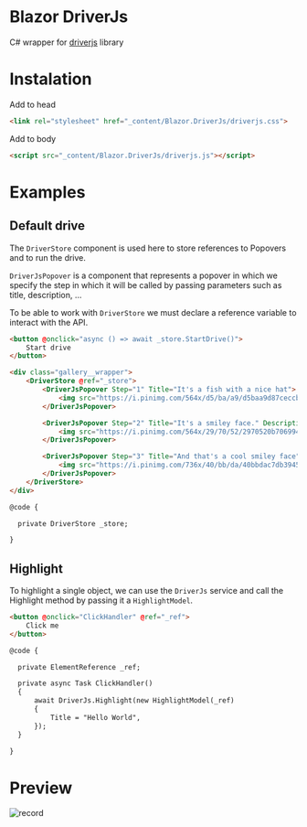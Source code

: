 # Blazor DriverJs

C# wrapper for [driverjs](https://driverjs.com/) library

# Instalation

Add to head

```html
<link rel="stylesheet" href="_content/Blazor.DriverJs/driverjs.css">
```

Add to body
```html
<script src="_content/Blazor.DriverJs/driverjs.js"></script>
```

# Examples

## Default drive

The `DriverStore` component is used here to store references to Popovers and to run the drive.

`DriverJsPopover` is a component that represents a popover in which we specify the step in which it will be called by passing parameters such as title, description, ...

To be able to work with `DriverStore` we must declare a reference variable to interact with the API.

```html
<button @onclick="async () => await _store.StartDrive()">
    Start drive
</button>

<div class="gallery__wrapper">
    <DriverStore @ref="_store">
        <DriverJsPopover Step="1" Title="It's a fish with a nice hat">
            <img src="https://i.pinimg.com/564x/d5/ba/a9/d5baa9d87ceccbcbb8c679b53dc07293.jpg" alt="">
        </DriverJsPopover>

        <DriverJsPopover Step="2" Title="It's a smiley face." Description="He's very happy...">
            <img src="https://i.pinimg.com/564x/29/70/52/2970520b7069945d60d4d3482691f9d7.jpg" alt="">
        </DriverJsPopover>

        <DriverJsPopover Step="3" Title="And that's a cool smiley face">
            <img src="https://i.pinimg.com/736x/40/bb/da/40bbdac7db3945f95eb9cfe572d36ecd.jpg" alt="">
        </DriverJsPopover>
    </DriverStore>
</div>

@code {

  private DriverStore _store;

}
```

## Highlight

To highlight a single object, we can use the `DriverJs` service and call the Highlight method by passing it a `HighlightModel`.

```html
<button @onclick="ClickHandler" @ref="_ref">
    Click me
</button>

@code {

  private ElementReference _ref;

  private async Task ClickHandler()
  {
      await DriverJs.Highlight(new HighlightModel(_ref)
      {
          Title = "Hello World",
      });
  }

}
```

# Preview

![record](./media/video.gif)